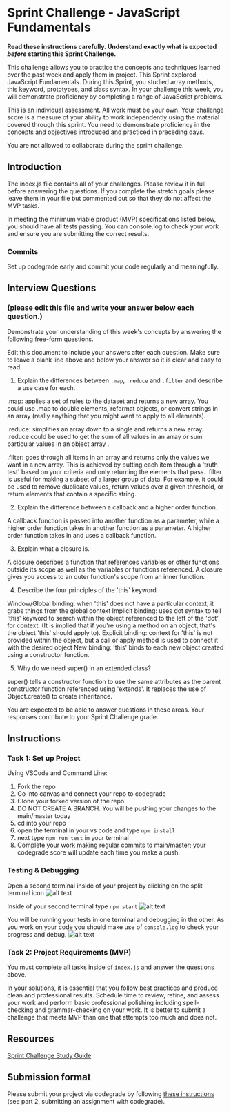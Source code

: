 # Sprint Challenge - JavaScript Fundamentals

**Read these instructions carefully. Understand exactly what is expected _before_ starting this Sprint Challenge.**

This challenge allows you to practice the concepts and techniques learned over the past week and apply them in project. This Sprint explored JavaScript Fundamentals. During this Sprint, you studied array methods, this keyword, prototypes, and class syntax. In your challenge this week, you will demonstrate proficiency by completing a range of JavaScript problems.

This is an individual assessment. All work must be your own. Your challenge score is a measure of your ability to work independently using the material covered through this sprint. You need to demonstrate proficiency in the concepts and objectives introduced and practiced in preceding days.

You are not allowed to collaborate during the sprint challenge. 

## Introduction

The index.js file contains all of your challenges. Please review it in full before answering the questions. If you complete the stretch goals please leave them in your file but commented out so that they do not affect the MVP tasks. 

In meeting the minimum viable product (MVP) specifications listed below, you should have all tests passing. You can console.log to check your work and ensure you are submitting the correct results. 

### Commits

Set up codegrade early and commit your code regularly and meaningfully. 

## Interview Questions
### (please edit this file and write your answer below each question.)
Demonstrate your understanding of this week's concepts by answering the following free-form questions.

Edit this document to include your answers after each question. Make sure to leave a blank line above and below your answer so it is clear and easy to read.

1. Explain the differences between `.map`, `.reduce` and `.filter` and describe a use case for each. 

.map: applies a set of rules to the dataset and returns a new array. You could use .map to double elements, reformat objects, or convert strings in an array (really anything that you might want to apply to all elements).

.reduce: simplifies an array down to a single and returns a new array. .reduce could be used to get the sum of all values in an array or sum particular values in an object array .

.filter: goes through all items in an array and returns only the values we want in a new array. This is achieved by putting each item through a 'truth test' based on your criteria and only returning the elements that pass. .filter is useful for making a subset of a larger group of data. For example, it could be used to remove duplicate values, return values over a given threshold, or return elements that contain a specific string.

2. Explain the difference between a callback and a higher order function.

A callback function is passed into another function as a parameter, while a higher order function takes in another function as a parameter. A higher order function takes in and uses a callback function.

3. Explain what a closure is.

A closure describes a function that references variables or other functions outside its scope as well as the variables or functions referenced. A closure gives you access to an outer function's scope from an inner function.

4. Describe the four principles of the 'this' keyword.

Window/Global binding: when 'this' does not have a particular context, it grabs things from the global context
Implicit binding: uses dot syntax to tell 'this' keyword to search within the object referenced to the left of the 'dot' for context. (It is implied that if you're using a method on an object, that's the object 'this' should apply to).
Explicit binding: context for 'this' is not provided within the object, but a call or apply method is used to connect it with the desired object
New binding: 'this' binds to each new object created using a constructor function.

5. Why do we need super() in an extended class?

super() tells a constructor function to use the same attributes as the parent constructor function referenced using 'extends'. It replaces the use of Object.create() to create inheritance.

You are expected to be able to answer questions in these areas. Your responses contribute to your Sprint Challenge grade. 

## Instructions

### Task 1: Set up Project

Using VSCode and Command Line:


1. Fork the repo
2. Go into canvas and connect your repo to codegrade
3. Clone your forked version of the repo
4. DO NOT CREATE A BRANCH. You will be pushing your changes to the main/master today
5. cd into your repo
6. open the terminal in your vs code and type `npm install`
7. next type `npm run test` in your terminal
8. Complete your work making regular commits to main/master; your codegrade score will update each time you make a push.


### Testing & Debugging

Open a second terminal inside of your project by clicking on the split terminal icon
![alt text](assets/split_terminal.png "Split Terminal")

Inside of your second terminal type `npm start` 
![alt text](assets/npm_start.png "type npm start")

You will be running your tests in one terminal and debugging in the other. As you work on your code you should make use of `console.log` to check your progress and debug.
![alt text](assets/tests_debug_terminal_final.png "your terminal should look like this")

### Task 2: Project Requirements (MVP)

You must complete all tasks inside of `index.js` and answer the questions above.

In your solutions, it is essential that you follow best practices and produce clean and professional results. Schedule time to review, refine, and assess your work and perform basic professional polishing including spell-checking and grammar-checking on your work. It is better to submit a challenge that meets MVP than one that attempts too much and does not.

## Resources
 
 [Sprint Challenge Study Guide](https://www.notion.so/bloomtech/Unit-1-Sprint-3-Study-Guide-033a9a00659a4ef98c12eb97e49a6110)

## Submission format

Please submit your project via codegrade by following [these instructions](https://bloomtech.notion.site/bloomtech/BloomTech-Git-Flow-Step-by-step-269f68ae3bf64eb689a8328715a179f9) (see part 2, submitting an assignment with codegrade).
